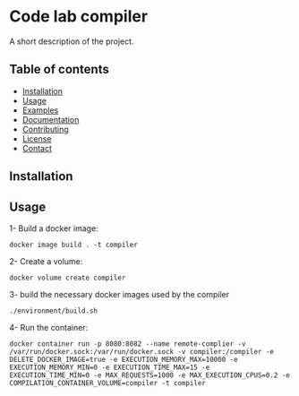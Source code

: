 # Code lab compiler

A short description of the project.

## Table of contents

- [Installation](#installation)
- [Usage](#usage)
- [Examples](#examples)
- [Documentation](#documentation)
- [Contributing](#contributing)
- [License](#license)
- [Contact](#contact)

## Installation

## Usage

1- Build a docker image:
```shell
docker image build . -t compiler
```

2- Create a volume:
```shell
docker volume create compiler
```

3- build the necessary docker images used by the compiler
```shell
./environment/build.sh
```

4- Run the container:
```shell
docker container run -p 8080:8082 --name remote-complier -v /var/run/docker.sock:/var/run/docker.sock -v compiler:/compiler -e DELETE_DOCKER_IMAGE=true -e EXECUTION_MEMORY_MAX=10000 -e EXECUTION_MEMORY_MIN=0 -e EXECUTION_TIME_MAX=15 -e EXECUTION_TIME_MIN=0 -e MAX_REQUESTS=1000 -e MAX_EXECUTION_CPUS=0.2 -e COMPILATION_CONTAINER_VOLUME=compiler -t compiler
```